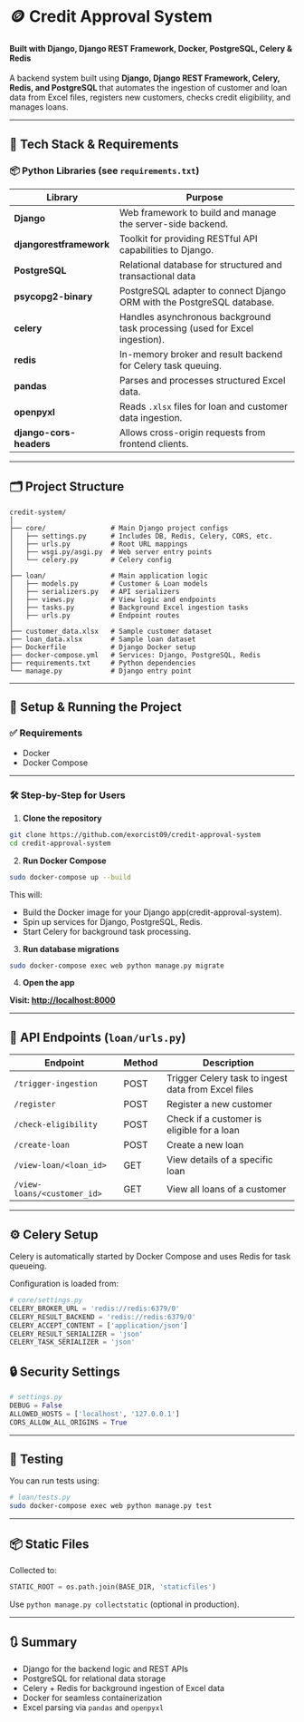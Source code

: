 # 🪙 Credit Approval System

####  <b>Built with Django, Django REST Framework, Docker, PostgreSQL, Celery & Redis</b>

A backend system built using <b>Django, Django REST Framework, Celery, Redis, and PostgreSQL </b>that automates the ingestion of customer and loan data from Excel files, registers new customers, checks credit eligibility, and manages loans.

---

## 🚀 Tech Stack & Requirements

### 📦 Python Libraries (see `requirements.txt`)
| Library | Purpose |
|--------|---------|
| **Django** | Web framework to build and manage the server-side backend. |
| **djangorestframework** | Toolkit for providing RESTful API capabilities to Django. |
|**PostgreSQL** | 	Relational database for structured and transactional data |
| **psycopg2-binary** | PostgreSQL adapter to connect Django ORM with the PostgreSQL database. |
| **celery** | Handles asynchronous background task processing (used for Excel ingestion). |
| **redis** | In-memory broker and result backend for Celery task queuing. |
| **pandas** | Parses and processes structured Excel data. |
| **openpyxl** | Reads `.xlsx` files for loan and customer data ingestion. |
| **django-cors-headers** | Allows cross-origin requests from frontend clients. |

---

## 🗂️ Project Structure

```
credit-system/
│
├── core/                # Main Django project configs
│   ├── settings.py      # Includes DB, Redis, Celery, CORS, etc.
│   ├── urls.py          # Root URL mappings
│   ├── wsgi.py/asgi.py  # Web server entry points
│   └── celery.py        # Celery config
│
├── loan/                # Main application logic
│   ├── models.py        # Customer & Loan models
│   ├── serializers.py   # API serializers
│   ├── views.py         # View logic and endpoints
│   ├── tasks.py         # Background Excel ingestion tasks
│   ├── urls.py          # Endpoint routes
│
├── customer_data.xlsx   # Sample customer dataset
├── loan_data.xlsx       # Sample loan dataset
├── Dockerfile           # Django Docker setup
├── docker-compose.yml   # Services: Django, PostgreSQL, Redis
├── requirements.txt     # Python dependencies
└── manage.py            # Django entry point
```



---

## 🔧 Setup & Running the Project

### ✅ Requirements
- Docker
- Docker Compose

---

### 🛠️ Step-by-Step for Users

1. **Clone the repository**

```bash
git clone https://github.com/exorcist09/credit-approval-system
cd credit-approval-system
```

2. **Run Docker Compose**

```bash
sudo docker-compose up --build
```

This will:

* Build the Docker image for your Django app(credit-approval-system).
* Spin up services for Django, PostgreSQL, Redis.
* Start Celery for background task processing.

3. **Run database migrations**

```bash
sudo docker-compose exec web python manage.py migrate
```

4. **Open the app**


<b>Visit: [http://localhost:8000](http://localhost:8000)</b>


---

## 🔌 API Endpoints (`loan/urls.py`)

| Endpoint                    | Method | Description                                         |
| --------------------------- | ------ | --------------------------------------------------- |
| `/trigger-ingestion`        | POST   | Trigger Celery task to ingest data from Excel files |
| `/register`                 | POST   | Register a new customer                             |
| `/check-eligibility`        | POST   | Check if a customer is eligible for a loan          |
| `/create-loan`              | POST   | Create a new loan                                   |
| `/view-loan/<loan_id>`      | GET    | View details of a specific loan                     |
| `/view-loans/<customer_id>` | GET    | View all loans of a customer                        |

---




## ⚙️ Celery Setup

Celery is automatically started by Docker Compose and uses Redis for task queueing.

Configuration is loaded from:

```python
# core/settings.py
CELERY_BROKER_URL = 'redis://redis:6379/0'
CELERY_RESULT_BACKEND = 'redis://redis:6379/0'
CELERY_ACCEPT_CONTENT = ['application/json']
CELERY_RESULT_SERIALIZER = 'json'
CELERY_TASK_SERIALIZER = 'json'
```



## 🔒 Security Settings

```python
# settings.py
DEBUG = False
ALLOWED_HOSTS = ['localhost', '127.0.0.1']
CORS_ALLOW_ALL_ORIGINS = True
```

---

## 🧪 Testing

You can run tests using:


```bash
# loan/tests.py
sudo docker-compose exec web python manage.py test
```

---

## 📦 Static Files

Collected to:

```python
STATIC_ROOT = os.path.join(BASE_DIR, 'staticfiles')
```

Use `python manage.py collectstatic` (optional in production).

---

## 🔃 Summary

* Django for the backend logic and REST APIs  
* PostgreSQL for relational data storage  
* Celery + Redis for background ingestion of Excel data  
* Docker for seamless containerization  
* Excel parsing via `pandas` and `openpyxl`

